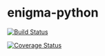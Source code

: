 # enigma-python

[![Build Status](https://travis-ci.org/jmp85/enigma-python.svg?branch=master)](https://travis-ci.org/jmp85/enigma-python)

[![Coverage Status](https://coveralls.io/repos/github/jmp85/enigma-python/badge.svg?branch=master)](https://coveralls.io/github/jmp85/enigma-python?branch=master)
